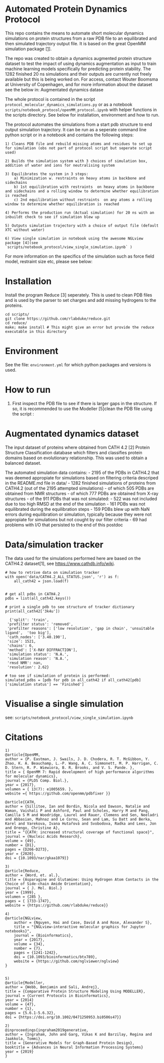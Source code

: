 # Automated  Protein Dynamics Protocol 

This repo contains the means to automate short molecular dynamics simulations on protein structures from a raw PDB file to an equilibrated and then simulated trajectory output file. It is based on the great OpenMM simulation package [[1](#openmm)]. 

The repo was created to obtain a dynamics augmented protein structure dataset to test the impact of using dynamics augmentation as input to train  machine learning models specifically for predicting protein stability. The 1282 finished 20 ns simulations and their outputs are currently not freely available but this is being worked on. For access, contact Wouter Boomsma at University of Copenhagen, and for more information about the dataset see the below in:  Augmentated dynamics datase

The whole protocol is contained in the script `protocol_molecular_dynamics_simulations.py` or as a notebook `scripts/notebook_protocol/openMM_protocol.ipynb` with helper functions in the scripts directory. See below for installation, environment and how to run. 


The protocol automates the simulations from a start pdb structure to end output simulation trajectory. It can be run as a seperate command line python script or in a notebook  and contains the following steps:

    1) Cleans PDB file and rebuild missing atoms and residues to set up for simulation (obs not part of protocol script but seperate script used)
        
    2) Builds the simulation system with 3 choices of simulation box, addition of water and ions for neutralising system
    
    3) Equilibrates the system in 3 steps:
        a) Minimization w. restraints on heavy atoms in backbone and sidechains 
        b) 1st equilibration with restraints  on heavy atoms in backbone and sidechains and a rolling window to determine whether equilibration is reached
        c) 2nd equilibration without restraints  on any atoms a rolling window to determine whether equilibration is reached

    4) Performs the production run (Actual simulation) for 20 ns with an inbuildt check to see if simulation blew up 
    
    5) Outputs simulation trajectory with a choice of output file (default XTC without water)
    
    6) View single simulation in notebook using the awesome NGLview package [4](see  `scripts/notebook_protocol/view_single_simulation.ipynb` )


For more information on the specifics of the simulation such as force field model, restraint size etc, please see below: 



# Installation
Install the program Reduce [3] seperately. This is used to clean PDB files and is used by the parser to set charges and add missing hydrogens to the proteins.
```
cd scripts/
git clone https://github.com/rlabduke/reduce.git 
cd reduce/
make; make install # This might give an error but provide the reduce executable in this directory
```

# Environment
See the file: `environment.yml` for which python packages and versions is used. 


# How to run
1) First inspect the PDB file to see if there is larger gaps in the structure. If so, it is recommended to use the Modeller [5]clean the PDB file using the script : 


# Augmentated dynamics dataset

The input dataset of proteins where obtained from CATH 4.2  [2] Protein Structure Classification database which filters and classifies protein domains based on evolutionary relationship. This was used to obtain a balanced dataset.

The automated simulation data contains:
    - 2195 of the PDBs in CATH4.2 that was deemed appropiate for simulations based on filtering criteria descriped in the README.md file in data/
    - 1282 finished simulations of proteins from CATH4.2 (out of the 2195 attempted simulations)
    - of which 505 PDBs are obtained from NMR structures
    - of which 777 PDBs are obtained from X-ray structures
    - of the 911 PDBs that was not simulated: 
        - 522 was not included due to too high RMSD at the end of the simulation
        - 161 PDBs was not equilibrated during the equilibration steps 
        - 159 PDBs blew up with NaN errors during equilibration or simulation, typically because they were not appropiate for simulations but not cought by our filter criteria
        - 69 had problems with I/O that persisted to the end of this postdoc
    





# Data/simulation tracker
The data used for the simulations performed here are based on the CATH4.2
dataset[1], see https://www.cathdb.info/wiki.  

```
# how to retrive data on simulation tracker
with open('data/CATH4.2_ALL_STATUS.json', 'r') as f:
    all_cath42 = json.load(f)
    

# get all pdbs in CATH4.2
pdbs = list(all_cath42.keys())

# print a single pdb to see structure of tracker dictionary
print(all_cath42['3k4u'])

  {'split': 'train',
 'prefilter status': 'removed',
 'prefilter reasons': ['low resolution', 'gap in chain', 'unsuitable ligand',  'too big'],
 'cath_nodes': ['3.40.190'],
 'size': 1521,
 'chains': 6,
 'method': ['X-RAY DIFFRACTION'],
 'simulation status': 'N.A.',
 'simulation reason': 'N.A.',
 'rmsd NMR': nan,
 'resolution': 2.62}

# too see if simulation of protein is performed: 
simulated_pdbs = [pdb for pdb in all_cath42 if all_cath42[pdb]['simulation status'] == 'Finished']
``` 


# Visualise a single simulation
see: 
```scripts/notebook_protocol/view_single_simulation.ipynb```



# Citations

<a name="openmm"></a>

```
1) 
@article{OpenMM,
author = {P. Eastman, J. Swails, J. D. Chodera, R. T. McGibbon, Y. Zhao, K. A. Beauchamp, L.-P. Wang, A. C. Simmonett, M. P. Harrigan, C. D. Stern, R. P. Wiewiora, B. R. Brooks, and V. S. Pande. },
title = { OpenMM 7: Rapid development of high performance algorithms for molecular dynamics},
journal = {PLOS Comp. Biol.},
year = {2017},
volumen = { 13(7): e1005659. },
website ={ https://github.com/openmm/pdbfixer }}
```

```2) 
@article{CATH,
author = {Sillitoe, Ian and Bordin, Nicola and Dawson, Natalie and Waman, Vaishali P and Ashford, Paul and Scholes, Harry M and Pang, Camilla S M and Woodridge, Laurel and Rauer, Clemens and Sen, Neeladri and Abbasian, Mahnaz and Le Cornu, Sean and Lam, Su Datt and Berka, Karel and Varekova, Ivana Hutařová and Svobodova, Radka and Lees, Jon and Orengo, Christine A},
title = "{CATH: increased structural coverage of functional space}",
journal = {Nucleic Acids Research},
volume = {49},
number = {D1},
pages = {D266-D273},
year = {2020},
doi = {10.1093/nar/gkaa1079}}
```


```
3)
@article{Reduce,
author = {Word, et. al.},
title = {Asparagine and Glutamine: Using Hydrogen Atom Contacts in the Choice of Side-chain Amide Orientation},
journal = { J. Mol. Biol.}
year = {1999}, 
volumen = {285 },
pages = { 1733-1747},
website = {https://github.com/rlabduke/reduce}}
```


```
4)
@article{NGLview,
    author = {Nguyen, Hai and Case, David A and Rose, Alexander S},
    title = "{NGLview–interactive molecular graphics for Jupyter notebooks}",
    journal = {Bioinformatics},
    year = {2017},
    volume = {34},
    number = {7},
    pages = {1241-1242},
    doi = {10.1093/bioinformatics/btx789},
    website = {https://github.com/nglviewer/nglview}
}


```

```
5) 
@article{Modeller,
author = {Webb, Benjamin and Sali, Andrej},
title = {Comparative Protein Structure Modeling Using MODELLER},
journal = {Current Protocols in Bioinformatics},
year = {2014}
volume = {47},
number = {1},
pages = {5.6.1-5.6.32},
doi = {https://doi.org/10.1002/0471250953.bi0506s47}}

```







```
2) 
@inproceedings{ingraham2019generative,
author = {Ingraham, John and Garg, Vikas K and Barzilay, Regina and Jaakkola, Tommi},
title = {Generative Models for Graph-Based Protein Design},
booktitle = {Advances in Neural Information Processing Systems}
year = {2019}
}
```


